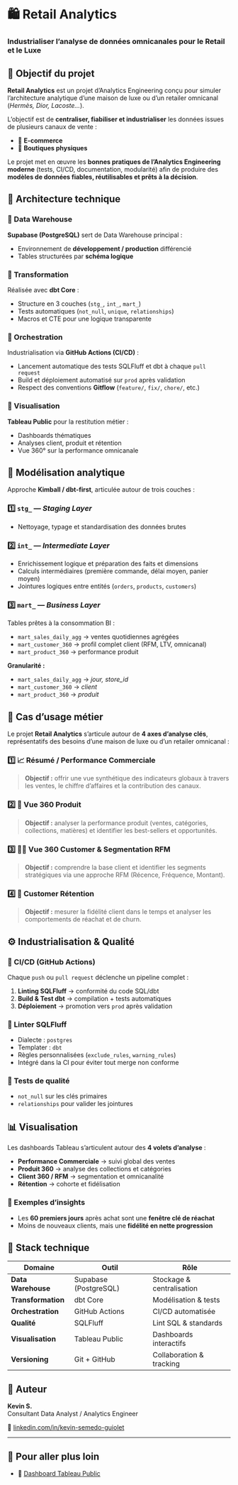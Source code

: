 # 🛍️ Retail Analytics  
### Industrialiser l’analyse de données omnicanales pour le Retail et le Luxe  


## 🎯 Objectif du projet  

**Retail Analytics** est un projet d’Analytics Engineering conçu pour simuler l’architecture analytique d’une maison de luxe ou d’un retailer omnicanal (*Hermès, Dior, Lacoste…*).  

L’objectif est de **centraliser, fiabiliser et industrialiser** les données issues de plusieurs canaux de vente :  

- 🛒 **E-commerce**  
- 🏬 **Boutiques physiques**  

Le projet met en œuvre les **bonnes pratiques de l’Analytics Engineering moderne** (tests, CI/CD, documentation, modularité) afin de produire des **modèles de données fiables, réutilisables et prêts à la décision**.  


## 🧱 Architecture technique  

### 🔸 Data Warehouse  

**Supabase (PostgreSQL)** sert de Data Warehouse principal :  

- Environnement de **développement / production** différencié  
- Tables structurées par **schéma logique**  


### 🔸 Transformation  

Réalisée avec **dbt Core** :  

- Structure en 3 couches (`stg_`, `int_`, `mart_`)  
- Tests automatiques (`not_null`, `unique`, `relationships`)  
- Macros et CTE pour une logique transparente  


### 🔸 Orchestration  

Industrialisation via **GitHub Actions (CI/CD)** :  

- Lancement automatique des tests SQLFluff et dbt à chaque `pull request`  
- Build et déploiement automatisé sur `prod` après validation  
- Respect des conventions **Gitflow** (`feature/`, `fix/`, `chore/`, etc.)  


### 🔸 Visualisation  

**Tableau Public** pour la restitution métier :  

- Dashboards thématiques  
- Analyses client, produit et rétention  
- Vue 360° sur la performance omnicanale  


## 🧮 Modélisation analytique  

Approche **Kimball / dbt-first**, articulée autour de trois couches :  

### 1️⃣ `stg_` — *Staging Layer*  

- Nettoyage, typage et standardisation des données brutes  

### 2️⃣ `int_` — *Intermediate Layer*  

- Enrichissement logique et préparation des faits et dimensions  
- Calculs intermédiaires (première commande, délai moyen, panier moyen)  
- Jointures logiques entre entités (`orders`, `products`, `customers`)  

### 3️⃣ `mart_` — *Business Layer*  

Tables prêtes à la consommation BI :  

- `mart_sales_daily_agg` → ventes quotidiennes agrégées  
- `mart_customer_360` → profil complet client (RFM, LTV, omnicanal)  
- `mart_product_360` → performance produit  

**Granularité :**  

- `mart_sales_daily_agg` → *jour, store_id*  
- `mart_customer_360` → *client*  
- `mart_product_360` → *produit*  


## 💼 Cas d’usage métier  

Le projet **Retail Analytics** s’articule autour de **4 axes d’analyse clés**, représentatifs des besoins d’une maison de luxe ou d’un retailer omnicanal :  

### 1️⃣ 📈 Résumé / Performance Commerciale  
> **Objectif :** offrir une vue synthétique des indicateurs globaux à travers les ventes, le chiffre d’affaires et la contribution des canaux.  

### 2️⃣ 👜 Vue 360 Produit  
> **Objectif :** analyser la performance produit (ventes, catégories, collections, matières) et identifier les best-sellers et opportunités.  

### 3️⃣ 👩‍💼 Vue 360 Customer & Segmentation RFM  
> **Objectif :** comprendre la base client et identifier les segments stratégiques via une approche RFM (Récence, Fréquence, Montant).  

### 4️⃣ 🔁 Customer Rétention  
> **Objectif :** mesurer la fidélité client dans le temps et analyser les comportements de réachat et de churn.  


## ⚙️ Industrialisation & Qualité  

### 🔸 CI/CD (GitHub Actions)  

Chaque `push` ou `pull request` déclenche un pipeline complet :  

1. **Linting SQLFluff** → conformité du code SQL/dbt  
2. **Build & Test dbt** → compilation + tests automatiques  
3. **Déploiement** → promotion vers `prod` après validation  


### 🔸 Linter SQLFluff  

- Dialecte : `postgres`  
- Templater : `dbt`  
- Règles personnalisées (`exclude_rules`, `warning_rules`)  
- Intégré dans la CI pour éviter tout merge non conforme  


### 🔸 Tests de qualité  

- `not_null` sur les clés primaires  
- `relationships` pour valider les jointures  


## 📊 Visualisation  

Les dashboards Tableau s’articulent autour des **4 volets d’analyse** :  

- **Performance Commerciale** → suivi global des ventes  
- **Produit 360** → analyse des collections et catégories  
- **Client 360 / RFM** → segmentation et omnicanalité  
- **Rétention** → cohorte et fidélisation  

### 🧩 Exemples d’insights  

- Les **60 premiers jours** après achat sont une **fenêtre clé de réachat**  
- Moins de nouveaux clients, mais une **fidélité en nette progression**  


## 🧠 Stack technique  

| Domaine | Outil | Rôle |
|----------|--------|------|
| **Data Warehouse** | Supabase (PostgreSQL) | Stockage & centralisation |
| **Transformation** | dbt Core | Modélisation & tests |
| **Orchestration** | GitHub Actions | CI/CD automatisée |
| **Qualité** | SQLFluff | Lint SQL & standards |
| **Visualisation** | Tableau Public | Dashboards interactifs |
| **Versioning** | Git + GitHub | Collaboration & tracking |


## 👤 Auteur  

**Kevin S.**  
Consultant Data Analyst / Analytics Engineer  

🔗 [linkedin.com/in/kevin-semedo-guiolet](https://linkedin.com/in/kevin-semedo-guiolet)  

---

## 🚀 Pour aller plus loin  

- 🔗 [Dashboard Tableau Public](https://public.tableau.com/app/profile/kevin.semedo.guiolet/viz/RetailAnalyticsProject_17615269742130/RetailAnalyticsProject)  

